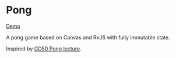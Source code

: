 # Pong

[Demo](https://kosmogradsky.github.io/pong-canvas/)

A pong game based on Canvas and RxJS with fully immutable state.

Inspired by [GD50 Pong lecture](https://www.youtube.com/watch?v=GfwpRU0cT10).
